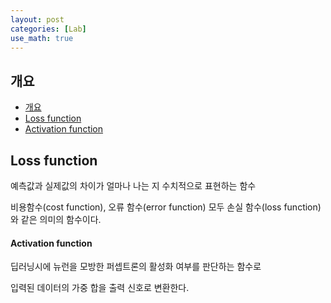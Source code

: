 ```yaml
---
layout: post
categories: [Lab]
use_math: true
---
```



## 개요
- [개요](#개요)
- [Loss function](#loss-function)
- [Activation function](#activation-function)

## Loss function

예측값과 실제값의 차이가 얼마나 나는 지 수치적으로 표현하는 함수

비용함수(cost function), 오류 함수(error function) 모두 손실 함수(loss function)와 같은 의미의 함수이다.

#### Activation function

딥러닝시에 뉴런을 모방한 퍼셉트론의 활성화 여부를 판단하는 함수로 

입력된 데이터의 가중 합을 출력 신호로 변환한다.